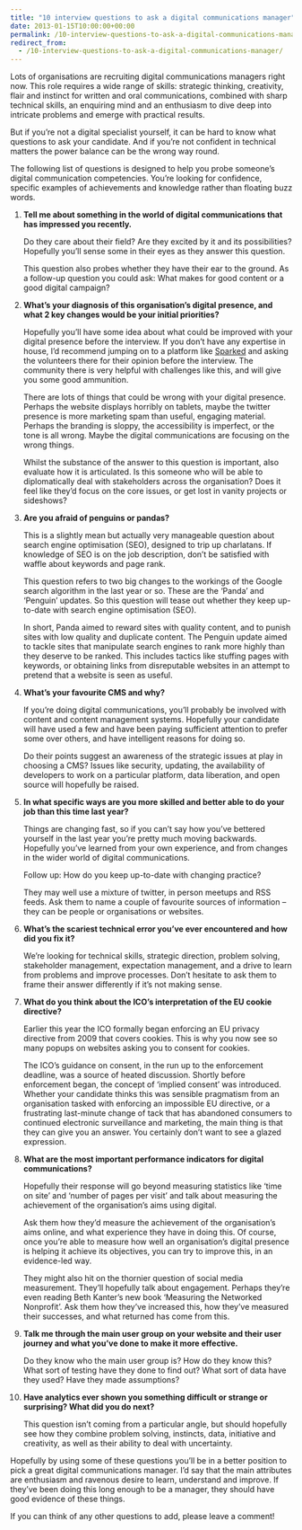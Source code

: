 ```yaml
---
title: "10 interview questions to ask a digital communications manager"
date: 2013-01-15T10:00:00+00:00
permalink: /10-interview-questions-to-ask-a-digital-communications-manager
redirect_from:
  - /10-interview-questions-to-ask-a-digital-communications-manager/
---
```


Lots of organisations are recruiting digital communications managers right now. This role requires a wide range of skills: strategic thinking, creativity, flair and instinct for written and oral communications, combined with sharp technical skills, an enquiring mind and an enthusiasm to dive deep into intricate problems and emerge with practical results.

But if you’re not a digital specialist yourself, it can be hard to know what questions to ask your candidate. And if you’re not confident in technical matters the power balance can be the wrong way round.

The following list of questions is designed to help you probe someone’s digital communication competencies. You’re looking for confidence, specific examples of achievements and knowledge rather than floating buzz words.

1. **Tell me about something in the world of digital communications that has impressed you recently.**

   Do they care about their field? Are they excited by it and its possibilities? Hopefully you’ll sense some in their eyes as they answer this question.

   This question also probes whether they have their ear to the ground. As a follow-up question you could ask: What makes for good content or a good digital campaign?

2. **What’s your diagnosis of this organisation’s digital presence, and what 2 key changes would be your initial priorities?**

   Hopefully you’ll have some idea about what could be improved with your digital presence before the interview. If you don’t have any expertise in house, I’d recommend jumping on to a platform like [Sparked](http://www.sparked.com/) and asking the volunteers there for their opinion before the interview. The community there is very helpful with challenges like this, and will give you some good ammunition.

   There are lots of things that could be wrong with your digital presence. Perhaps the website displays horribly on tablets, maybe the twitter presence is more marketing spam than useful, engaging material. Perhaps the branding is sloppy, the accessibility is imperfect, or the tone is all wrong. Maybe the digital communications are focusing on the wrong things.

   Whilst the substance of the answer to this question is important, also evaluate how it is articulated. Is this someone who will be able to diplomatically deal with stakeholders across the organisation? Does it feel like they’d focus on the core issues, or get lost in vanity projects or sideshows?

3. **Are you afraid of penguins or pandas?**

   This is a slightly mean but actually very manageable question about search engine optimisation (SEO), designed to trip up charlatans. If knowledge of SEO is on the job description, don’t be satisfied with waffle about keywords and page rank.

   This question refers to two big changes to the workings of the Google search algorithm in the last year or so. These are the ‘Panda’ and ‘Penguin’ updates. So this question will tease out whether they keep up-to-date with search engine optimisation (SEO).

   In short, Panda aimed to reward sites with quality content, and to punish sites with low quality and duplicate content. The Penguin update aimed to tackle sites that manipulate search engines to rank more highly than they deserve to be ranked. This includes tactics like stuffing pages with keywords, or obtaining links from disreputable websites in an attempt to pretend that a website is seen as useful.

4. **What’s your favourite CMS and why?**

   If you’re doing digital communications, you’ll probably be involved with content and content management systems. Hopefully your candidate will have used a few and have been paying sufficient attention to prefer some over others, and have intelligent reasons for doing so.

   Do their points suggest an awareness of the strategic issues at play in choosing a CMS? Issues like security, updating, the availability of developers to work on a particular platform, data liberation, and open source will hopefully be raised.

5. **In what specific ways are you more skilled and better able to do your job than this time last year?**

   Things are changing fast, so if you can’t say how you’ve bettered yourself in the last year you’re pretty much moving backwards. Hopefully you’ve learned from your own experience, and from changes in the wider world of digital communications.

   Follow up: How do you keep up-to-date with changing practice?

   They may well use a mixture of twitter, in person meetups and RSS feeds. Ask them to name a couple of favourite sources of information – they can be people or organisations or websites.

6. **What’s the scariest technical error you’ve ever encountered and how did you fix it?**

   We’re looking for technical skills, strategic direction, problem solving, stakeholder management, expectation management, and a drive to learn from problems and improve processes. Don’t hesitate to ask them to frame their answer differently if it’s not making sense.

7. **What do you think about the ICO’s interpretation of the EU cookie directive?**

   Earlier this year the ICO formally began enforcing an EU privacy directive from 2009 that covers cookies. This is why you now see so many popups on websites asking you to consent for cookies.

   The ICO’s guidance on consent, in the run up to the enforcement deadline, was a source of heated discussion. Shortly before enforcement began, the concept of ‘implied consent’ was introduced. Whether your candidate thinks this was sensible pragmatism from an organisation tasked with enforcing an impossible EU directive, or a frustrating last-minute change of tack that has abandoned consumers to continued electronic surveillance and marketing, the main thing is that they can give you an answer. You certainly don’t want to see a glazed expression.

8. **What are the most important performance indicators for digital communications?**

   Hopefully their response will go beyond measuring statistics like ‘time on site’ and ‘number of pages per visit’ and talk about measuring the achievement of the organisation’s aims using digital.

   Ask them how they’d measure the achievement of the organisation’s aims online, and what experience they have in doing this. Of course, once you’re able to measure how well an organisation’s digital presence is helping it achieve its objectives, you can try to improve this, in an evidence-led way.

   They might also hit on the thornier question of social media measurement. They’ll hopefully talk about engagement. Perhaps they’re even reading Beth Kanter’s new book ‘Measuring the Networked Nonprofit’. Ask them how they’ve increased this, how they’ve measured their successes, and what returned has come from this.

9. **Talk me through the main user group on your website and their user journey and what you’ve done to make it more effective.**

   Do they know who the main user group is? How do they know this? What sort of testing have they done to find out? What sort of data have they used? Have they made assumptions?

10. **Have analytics ever shown you something difficult or strange or surprising? What did you do next?**

    This question isn’t coming from a particular angle, but should hopefully see how they combine problem solving, instincts, data, initiative and creativity, as well as their ability to deal with uncertainty.

Hopefully by using some of these questions you’ll be in a better position to pick a great digital communications manager. I’d say that the main attributes are enthusiasm and ravenous desire to learn, understand and improve. If they’ve been doing this long enough to be a manager, they should have good evidence of these things.

If you can think of any other questions to add, please leave a comment!